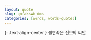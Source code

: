 ```yaml
---
layout: quote
slug: qnfakswhrdms
categories: [words, words-quotes]
---
```


{: .text-align-center }
불만족은 진보의 씨앗
